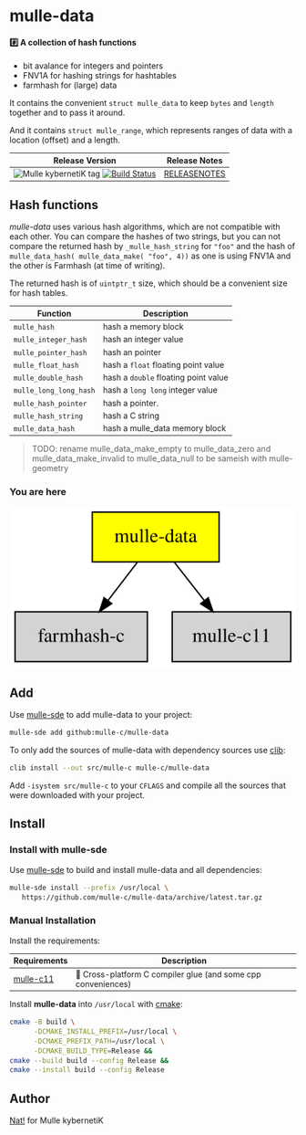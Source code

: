 # mulle-data

#### #️⃣ A collection of hash functions

* bit avalance for integers and pointers
* FNV1A for hashing strings for hashtables
* farmhash for (large) data

It contains the convenient `struct mulle_data` to keep `bytes` and
`length` together and to pass it around.

And it contains `struct mulle_range`, which represents ranges of data with
a location (offset) and a length.


| Release Version                                       | Release Notes
|-------------------------------------------------------|--------------
| ![Mulle kybernetiK tag](https://img.shields.io/github/tag/mulle-c/mulle-data.svg?branch=release) [![Build Status](https://github.com/mulle-c/mulle-data/workflows/CI/badge.svg?branch=release)](//github.com/mulle-c/mulle-data/actions)| [RELEASENOTES](RELEASENOTES.md) |





## Hash functions

*mulle-data* uses various hash algorithms, which are not compatible with
each other. You can compare the hashes of two strings, but you can not compare
the returned hash by `_mulle_hash_string` for `"foo"` and the hash of
`mulle_data_hash( mulle_data_make( "foo", 4))` as one is using FNV1A and the
other is Farmhash (at time of writing).

The returned hash is of `uintptr_t` size, which should be a convenient size
for hash tables.


| Function               | Description
|------------------------|------------------------------
| `mulle_hash`           | hash a memory block
| `mulle_integer_hash`   | hash an integer value
| `mulle_pointer_hash`   | hash an pointer
| `mulle_float_hash`     | hash a `float`  floating point value
| `mulle_double_hash`    | hash a `double` floating point value
| `mulle_long_long_hash` | hash a `long long` integer value
| `mulle_hash_pointer`   | hash a pointer.
| `mulle_hash_string`    | hash a C string
| `mulle_data_hash`      | hash a mulle_data memory block



> TODO: rename mulle_data_make_empty to mulle_data_zero
> and mulle_data_make_invalid to mulle_data_null to be sameish with
> mulle-geometry


### You are here

![Overview](overview.dot.svg)





## Add

Use [mulle-sde](//github.com/mulle-sde) to add mulle-data to your project:

``` sh
mulle-sde add github:mulle-c/mulle-data
```

To only add the sources of mulle-data with dependency
sources use [clib](https://github.com/clibs/clib):


``` sh
clib install --out src/mulle-c mulle-c/mulle-data
```

Add `-isystem src/mulle-c` to your `CFLAGS` and compile all the sources that were downloaded with your project.


## Install

### Install with mulle-sde

Use [mulle-sde](//github.com/mulle-sde) to build and install mulle-data and all dependencies:

``` sh
mulle-sde install --prefix /usr/local \
   https://github.com/mulle-c/mulle-data/archive/latest.tar.gz
```

### Manual Installation

Install the requirements:

| Requirements                                 | Description
|----------------------------------------------|-----------------------
| [mulle-c11](https://github.com/mulle-c/mulle-c11)             | 🔀 Cross-platform C compiler glue (and some cpp conveniences)

Install **mulle-data** into `/usr/local` with [cmake](https://cmake.org):

``` sh
cmake -B build \
      -DCMAKE_INSTALL_PREFIX=/usr/local \
      -DCMAKE_PREFIX_PATH=/usr/local \
      -DCMAKE_BUILD_TYPE=Release &&
cmake --build build --config Release &&
cmake --install build --config Release
```


## Author

[Nat!](https://mulle-kybernetik.com/weblog) for Mulle kybernetiK



